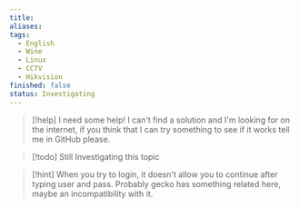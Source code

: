 ```yaml
---
title: 
aliases: 
tags:
  - English
  - Wine
  - Linux
  - CCTV
  - Hikvision
finished: false
status: Investigating
---
```

> [!help] I need some help!
> I can't find a solution and I'm looking for on the internet, if you think that I can try something to see if it works tell me in GitHub please.

> [!todo] Still Investigating this topic

> [!hint] 
> When you try to login, it doesn't allow you to continue after typing user and pass. Probably gecko has something related here, maybe an incompatibility with it.
